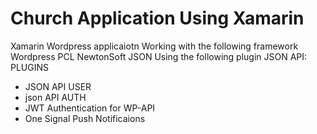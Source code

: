 # Church Application Using Xamarin
Xamarin Wordpress applicaiotn
Working with the following framework Wordpress PCL
NewtonSoft JSON
Using the following plugin JSON API:
PLUGINS
   - JSON API USER
   - json API AUTH
   - JWT Authentication for WP-API
   - One Signal Push Notificaions



